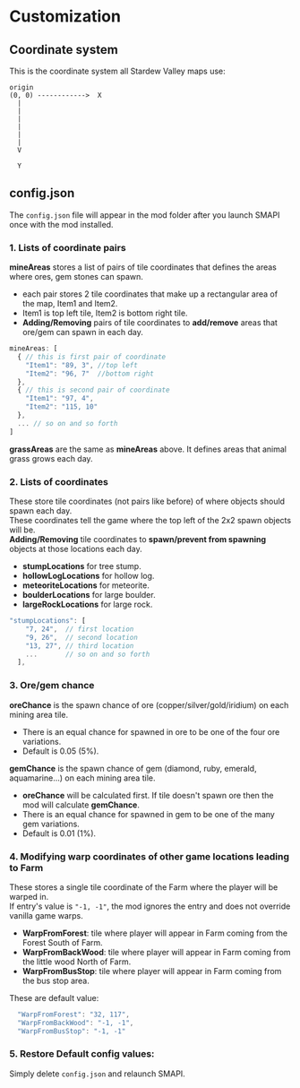 # Customization
## Coordinate system
This is the coordinate system all Stardew Valley maps use:

```
origin  
(0, 0) ------------>  X 
  |  
  |  
  |  
  |  
  |  
  |
  V 
  
  Y
```

## config.json
The `config.json` file will appear in the mod folder after you launch SMAPI once with the mod installed.

### 1. Lists of coordinate pairs
**mineAreas** stores a list of pairs of tile coordinates that defines the areas where ores, gem stones can spawn.  
  + each pair stores 2 tile coordinates that make up a rectangular area of the map, Item1 and Item2.  
  + Item1 is top left tile, Item2 is bottom right tile.
  + **Adding/Removing** pairs of tile coordinates to **add/remove** areas that ore/gem can spawn in each day.
  
```javascript
mineAreas: [ 
  { // this is first pair of coordinate 
    "Item1": "89, 3", //top left
    "Item2": "96, 7"  //bottom right
  },
  { // this is second pair of coordinate 
    "Item1": "97, 4",
    "Item2": "115, 10"
  },
  ... // so on and so forth
]
```
**grassAreas** are the same as **mineAreas** above. It defines areas that animal grass grows each day.  
  
### 2. Lists of coordinates
These store tile coordinates (not pairs like before) of where objects should spawn each day.  
These coordinates tell the game where the top left of the 2x2 spawn objects will be.  
**Adding/Removing** tile coordinates to **spawn/prevent from spawning** objects at those locations each day.  
+ **stumpLocations** for tree stump.  
+ **hollowLogLocations** for hollow log.
+ **meteoriteLocations** for meteorite.
+ **boulderLocations** for large boulder.
+ **largeRockLocations** for large rock.

```javascript
"stumpLocations": [
    "7, 24",  // first location
    "9, 26",  // second location
    "13, 27", // third location
    ...       // so on and so forth
  ],
```

### 3. Ore/gem chance
**oreChance** is the spawn chance of ore (copper/silver/gold/iridium) on each mining area tile.
+ There is an equal chance for spawned in ore to be one of the four ore variations.
+ Default is 0.05 (5%).

**gemChance** is the spawn chance of gem (diamond, ruby, emerald, aquamarine...) on each mining area tile.
+ **oreChance** will be calculated first. If tile doesn't spawn ore then the mod will calculate **gemChance**.
+ There is an equal chance for spawned in gem to be one of the many gem variations.
+ Default is 0.01 (1%).

### 4. Modifying warp coordinates of other game locations leading to Farm
These stores a single tile coordinate of the Farm where the player will be warped in.  
If entry's value is ```"-1, -1"```, the mod ignores the entry and does not override vanilla game warps.  
+ **WarpFromForest**: tile where player will appear in Farm coming from the Forest South of Farm.  
+ **WarpFromBackWood**: tile where player will appear in Farm coming from the little wood North of Farm.  
+ **WarpFromBusStop**: tile where player will appear in Farm coming from the bus stop area.  

These are default value:
```javascript
  "WarpFromForest": "32, 117",
  "WarpFromBackWood": "-1, -1",
  "WarpFromBusStop": "-1, -1"
```

### 5. Restore Default config values:
Simply delete `config.json` and relaunch SMAPI.
